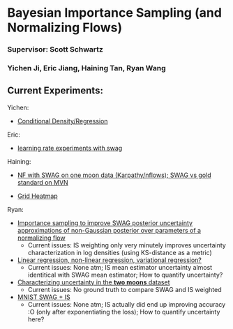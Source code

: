 # Bayesian Importance Sampling (and Normalizing Flows)
### Supervisor: Scott Schwartz
### Yichen Ji, Eric Jiang, Haining Tan, Ryan Wang

## Current Experiments:
Yichen:
* [Conditional Density/Regression](https://colab.research.google.com/drive/1kTNrOWnhcYIy0qs6T-5MWSlA-yixdkj-?usp=sharing)

Eric:
* [learning rate experiments with swag](https://colab.research.google.com/drive/1EZHaQNj9VjZnLi4-VxExUQHNilZ6CmFN?usp=sharing)

Haining:
* [NF with SWAG on one moon data (Karpathy/nflows); SWAG vs gold standard on MVN](https://colab.research.google.com/drive/113Y0p8Y4Nwyi5UVL5xTdrQOt2mLMJjAm?usp=sharing)

* [Grid Heatmap](https://colab.research.google.com/drive/1qGp78UBE6xVh6xYCHqAWf1ccqkwGImAT?usp=sharing)

Ryan:
* [Importance sampling to improve SWAG posterior uncertainty approximations of non-Gaussian posterior over parameters of a normalizing flow](https://colab.research.google.com/drive/1m_b9czxfToTuBxcc8JsSxotZ_s9w4rml?usp=sharing)
  * Current issues: IS weighting only very minutely improves uncertainty characterization in log densities (using KS-distance as a metric)
* [Linear regression, non-linear regression, variational regression?](https://colab.research.google.com/drive/18U8OZJdMc7zMy6tP5hdoT5VybyBHx2M5?usp=sharing)
  * Current issues: None atm; IS mean estimator uncertainty almost identitical with SWAG mean estimator; How to quantify uncertainty?
* [Characterizing uncertainty in the **two moons** dataset](https://colab.research.google.com/drive/1k9X0KVGJaTgPIKZfElhXZhO7Rv89Vssb?usp=sharing)
  * Current issues: No ground truth to compare SWAG and IS weighted
* [MNIST SWAG + IS](https://colab.research.google.com/drive/1IqJnRO_vP-sI_KB3USTmEbGBnvHx40gS?usp=sharing)
  * Current issues: None atm; IS actually did end up improving accuracy :O (only after exponentiating the loss); How to quantify uncertainty here?
